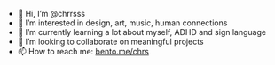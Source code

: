 - 👋 Hi, I’m @chrrsss
- 👀 I’m interested in design, art, music, human connections
- 🌱 I’m currently learning a lot about myself, ADHD and sign language
- 💞️ I’m looking to collaborate on meaningful projects
- 📫 How to reach me: [bento.me/chrs](https://bento.me/chrs)

<!---
chrrsss/chrrsss is a ✨ special ✨ repository because its `README.md` (this file) appears on your GitHub profile.
You can click the Preview link to take a look at your changes.
--->
